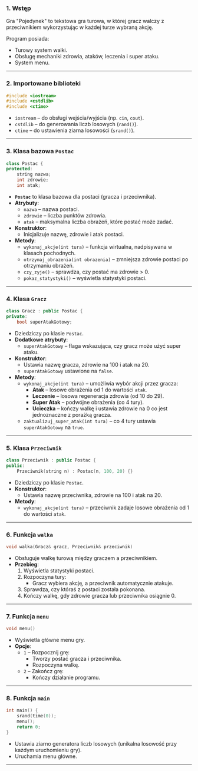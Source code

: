 
### **1. Wstęp**
Gra "Pojedynek" to tekstowa gra turowa, w której gracz walczy z przeciwnikiem wykorzystując w każdej turze wybraną akcję.

Program posiada:
- Turowy system walki.
- Obsługę mechaniki zdrowia, ataków, leczenia i super ataku.
- System menu.

---

### **2. Importowane biblioteki**
```cpp
#include <iostream>
#include <cstdlib>
#include <ctime>
```
- `iostream` – do obsługi wejścia/wyjścia (np. `cin`, `cout`).
- `cstdlib` – do generowania liczb losowych (`rand()`).
- `ctime` – do ustawienia ziarna losowości (`srand()`).

---

### **3. Klasa bazowa `Postac`**
```cpp
class Postac {
protected:
    string nazwa;
    int zdrowie;
    int atak;
```
- **`Postac`** to klasa bazowa dla postaci (gracza i przeciwnika).
- **Atrybuty**:
  - `nazwa` – nazwa postaci.
  - `zdrowie` – liczba punktów zdrowia.
  - `atak` – maksymalna liczba obrażeń, które postać może zadać.
- **Konstruktor**:
  - Inicjalizuje nazwę, zdrowie i atak postaci.
- **Metody**:
  - `wykonaj_akcje(int tura)` – funkcja wirtualna, nadpisywana w klasach pochodnych.
  - `otrzymaj_obrazenia(int obrazenia)` – zmniejsza zdrowie postaci po otrzymaniu obrażeń.
  - `czy_zyje()` – sprawdza, czy postać ma zdrowie > 0.
  - `pokaz_statystyki()` – wyświetla statystyki postaci.

---

### **4. Klasa `Gracz`**
```cpp
class Gracz : public Postac {
private:
    bool superAtakGotowy;
```
- Dziedziczy po klasie `Postac`.
- **Dodatkowe atrybuty**:
  - `superAtakGotowy` – flaga wskazująca, czy gracz może użyć super ataku.
- **Konstruktor**:
  - Ustawia nazwę gracza, zdrowie na 100 i atak na 20.
  - `superAtakGotowy` ustawione na `false`.
- **Metody**:
  - `wykonaj_akcje(int tura)` – umożliwia wybór akcji przez gracza:
    - **Atak** – losowe obrażenia od 1 do wartości `atak`.
    - **Leczenie** – losowa regeneracja zdrowia (od 10 do 29).
    - **Super Atak** – podwójne obrażenia (co 4 tury).
    - **Ucieczka** – kończy walkę i ustawia zdrowie na 0 co jest jednoznaczne z porażką gracza.
  - `zaktualizuj_super_atak(int tura)` – co 4 tury ustawia `superAtakGotowy` na `true`.

---

### **5. Klasa `Przeciwnik`**
```cpp
class Przeciwnik : public Postac {
public:
    Przeciwnik(string n) : Postac(n, 100, 20) {}
```
- Dziedziczy po klasie `Postac`.
- **Konstruktor**:
  - Ustawia nazwę przeciwnika, zdrowie na 100 i atak na 20.
- **Metody**:
  - `wykonaj_akcje(int tura)` – przeciwnik zadaje losowe obrażenia od 1 do wartości `atak`.

---

### **6. Funkcja `walka`**
```cpp
void walka(Gracz& gracz, Przeciwnik& przeciwnik)
```
- Obsługuje walkę turową między graczem a przeciwnikiem.
- **Przebieg**:
  1. Wyświetla statystyki postaci.
  2. Rozpoczyna tury:
     - Gracz wybiera akcję, a przeciwnik automatycznie atakuje.
  3. Sprawdza, czy któraś z postaci została pokonana.
  4. Kończy walkę, gdy zdrowie gracza lub przeciwnika osiągnie 0.

---

### **7. Funkcja `menu`**
```cpp
void menu()
```
- Wyświetla główne menu gry.
- **Opcje**:
  - `1` – Rozpocznij grę:
    - Tworzy postać gracza i przeciwnika.
    - Rozpoczyna walkę.
  - `2` – Zakończ grę:
    - Kończy działanie programu.

---

### **8. Funkcja `main`**
```cpp
int main() {
    srand(time(0));
    menu();
    return 0;
}
```
- Ustawia ziarno generatora liczb losowych (unikalna losowość przy każdym uruchomieniu gry).
- Uruchamia menu główne.

---
